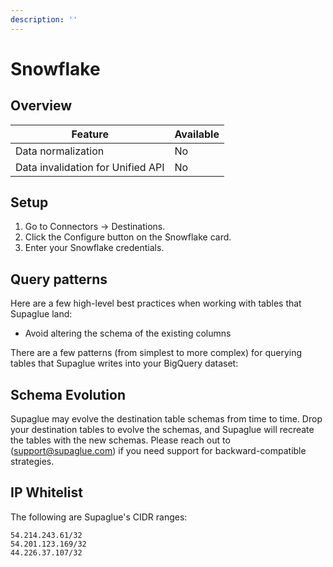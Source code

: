```yaml
---
description: ''
---
```


# Snowflake

## Overview

| Feature                           | Available |
| --------------------------------- | --------- |
| Data normalization                | No        |
| Data invalidation for Unified API | No        |

## Setup

1. Go to Connectors -> Destinations.
2. Click the Configure button on the Snowflake card.
3. Enter your Snowflake credentials.

## Query patterns

Here are a few high-level best practices when working with tables that Supaglue land:

- Avoid altering the schema of the existing columns

There are a few patterns (from simplest to more complex) for querying tables that Supaglue writes into your BigQuery dataset:

## Schema Evolution

Supaglue may evolve the destination table schemas from time to time. Drop your destination tables to evolve the schemas, and Supaglue will recreate the tables with the new schemas. Please reach out to ([support@supaglue.com](mailto:support@supaglue.com)) if you need support for backward-compatible strategies.

## IP Whitelist

The following are Supaglue's CIDR ranges:

```
54.214.243.61/32
54.201.123.169/32
44.226.37.107/32
```
